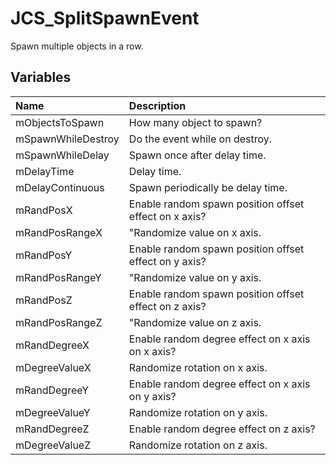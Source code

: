 # JCS_SplitSpawnEvent

Spawn multiple objects in a row.

## Variables

| Name               | Description                                           |
|:-------------------|:------------------------------------------------------|
| mObjectsToSpawn    | How many object to spawn?                             |
| mSpawnWhileDestroy | Do the event while on destroy.                        |
| mSpawnWhileDelay   | Spawn once after delay time.                          |
| mDelayTime         | Delay time.                                           |
| mDelayContinuous   | Spawn periodically be delay time.                     |
| mRandPosX          | Enable random spawn position offset effect on x axis? |
| mRandPosRangeX     | "Randomize value on x axis.                           |
| mRandPosY          | Enable random spawn position offset effect on y axis? |
| mRandPosRangeY     | "Randomize value on y axis.                           |
| mRandPosZ          | Enable random spawn position offset effect on z axis? |
| mRandPosRangeZ     | "Randomize value on z axis.                           |
| mRandDegreeX       | Enable random degree effect on x axis on x axis?      |
| mDegreeValueX      | Randomize rotation on x axis.                         |
| mRandDegreeY       | Enable random degree effect on x axis on y axis?      |
| mDegreeValueY      | Randomize rotation on y axis.                         |
| mRandDegreeZ       | Enable random degree effect on z axis?                |
| mDegreeValueZ      | Randomize rotation on z axis.                         |
